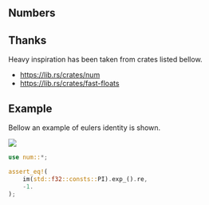 ## Numbers

## Thanks
Heavy inspiration has been taken from crates listed bellow.

- https://lib.rs/crates/num
- https://lib.rs/crates/fast-floats

## Example

Bellow an example of eulers identity is shown.

<img src="https://render.githubusercontent.com/render/math?math=e^{i \pi} = -1">

```rust
use num::*;

assert_eq!(
    im(std::f32::consts::PI).exp_().re,
    -1.
);
```

